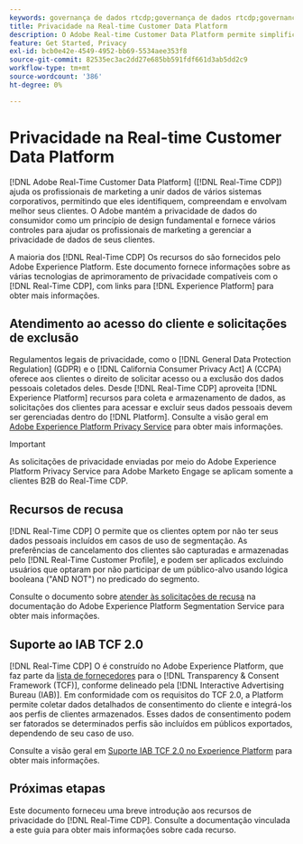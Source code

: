 ```yaml
---
keywords: governança de dados rtcdp;governança de dados rtcdp;governança de dados do perfil de dados do cliente em tempo real;privacidade rtcdp;privacidade rtcdp
title: Privacidade na Real-time Customer Data Platform
description: O Adobe Real-time Customer Data Platform permite simplificar o processo de manter suas operações de dados em conformidade com as regulamentações de privacidade.
feature: Get Started, Privacy
exl-id: bcb0e42e-4549-4952-bb69-5534aee353f8
source-git-commit: 82535ec3ac2dd27e685bb591fdf661d3ab5dd2c9
workflow-type: tm+mt
source-wordcount: '386'
ht-degree: 0%

---
```


# Privacidade na Real-time Customer Data Platform

[!DNL Adobe Real-Time Customer Data Platform] ([!DNL Real-Time CDP]) ajuda os profissionais de marketing a unir dados de vários sistemas corporativos, permitindo que eles identifiquem, compreendam e envolvam melhor seus clientes. O Adobe mantém a privacidade de dados do consumidor como um princípio de design fundamental e fornece vários controles para ajudar os profissionais de marketing a gerenciar a privacidade de dados de seus clientes.

A maioria dos [!DNL Real-Time CDP] Os recursos do são fornecidos pelo Adobe Experience Platform. Este documento fornece informações sobre as várias tecnologias de aprimoramento de privacidade compatíveis com o [!DNL Real-Time CDP], com links para [!DNL Experience Platform] para obter mais informações.

## Atendimento ao acesso do cliente e solicitações de exclusão

Regulamentos legais de privacidade, como o [!DNL General Data Protection Regulation] (GDPR) e o [!DNL California Consumer Privacy Act] A (CCPA) oferece aos clientes o direito de solicitar acesso ou a exclusão dos dados pessoais coletados deles. Desde [!DNL Real-Time CDP] aproveita [!DNL Experience Platform] recursos para coleta e armazenamento de dados, as solicitações dos clientes para acessar e excluir seus dados pessoais devem ser gerenciadas dentro do [!DNL Platform]. Consulte a visão geral em [Adobe Experience Platform Privacy Service](../../privacy-service/home.md) para obter mais informações.

>[!IMPORTANT]
>
> As solicitações de privacidade enviadas por meio do Adobe Experience Platform Privacy Service para Adobe Marketo Engage se aplicam somente a clientes B2B do Real-Time CDP.

## Recursos de recusa

[!DNL Real-Time CDP] O permite que os clientes optem por não ter seus dados pessoais incluídos em casos de uso de segmentação. As preferências de cancelamento dos clientes são capturadas e armazenadas pelo [!DNL Real-Time Customer Profile], e podem ser aplicados excluindo usuários que optaram por não participar de um público-alvo usando lógica booleana (&quot;AND NOT&quot;) no predicado do segmento.

Consulte o documento sobre [atender às solicitações de recusa](../../segmentation/consents.md) na documentação do Adobe Experience Platform Segmentation Service para obter mais informações.

## Suporte ao IAB TCF 2.0

[!DNL Real-Time CDP] O é construído no Adobe Experience Platform, que faz parte da [lista de fornecedores](https://iabeurope.eu/vendor-list-tcf/) para o [!DNL Transparency & Consent Framework (TCF)], conforme delineado pela [!DNL Interactive Advertising Bureau (IAB)]. Em conformidade com os requisitos do TCF 2.0, a Platform permite coletar dados detalhados de consentimento do cliente e integrá-los aos perfis de clientes armazenados. Esses dados de consentimento podem ser fatorados se determinados perfis são incluídos em públicos exportados, dependendo de seu caso de uso.

Consulte a visão geral em [Suporte IAB TCF 2.0 no Experience Platform](../../landing/governance-privacy-security/consent/iab/overview.md) para obter mais informações.

## Próximas etapas

Este documento forneceu uma breve introdução aos recursos de privacidade do [!DNL Real-Time CDP]. Consulte a documentação vinculada a este guia para obter mais informações sobre cada recurso.
